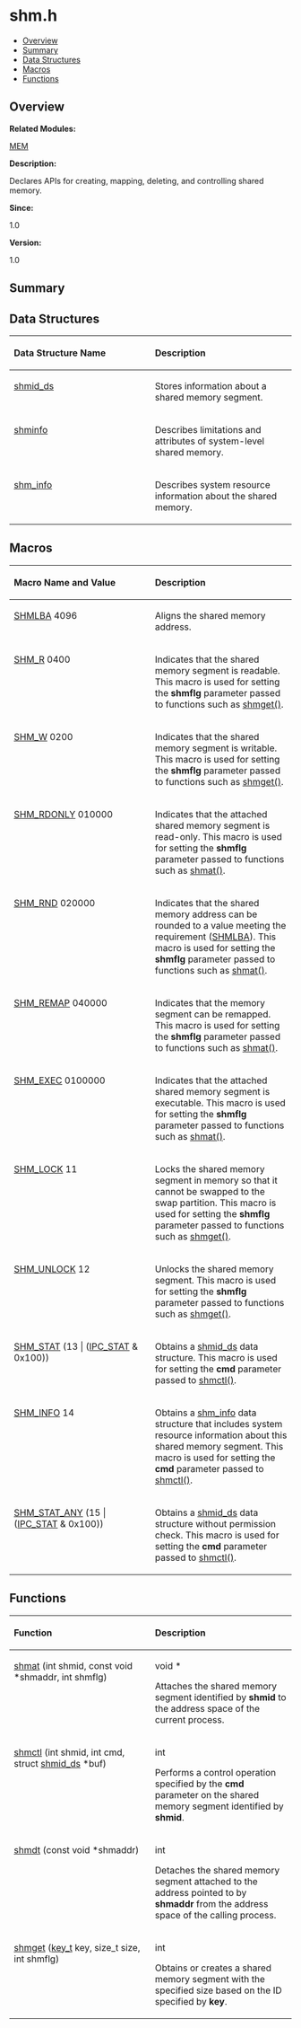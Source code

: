 # shm.h<a name="EN-US_TOPIC_0000001054948037"></a>

-   [Overview](#section1198649889165629)
-   [Summary](#section2021940440165629)
-   [Data Structures](#nested-classes)
-   [Macros](#define-members)
-   [Functions](#func-members)

## **Overview**<a name="section1198649889165629"></a>

**Related Modules:**

[MEM](mem.md)

**Description:**

Declares APIs for creating, mapping, deleting, and controlling shared memory. 

**Since:**

1.0

**Version:**

1.0

## **Summary**<a name="section2021940440165629"></a>

## Data Structures<a name="nested-classes"></a>

<a name="table739961790165629"></a>
<table><thead align="left"><tr id="row1810290585165629"><th class="cellrowborder" valign="top" width="50%" id="mcps1.1.3.1.1"><p id="p1467688868165629"><a name="p1467688868165629"></a><a name="p1467688868165629"></a>Data Structure Name</p>
</th>
<th class="cellrowborder" valign="top" width="50%" id="mcps1.1.3.1.2"><p id="p1651075559165629"><a name="p1651075559165629"></a><a name="p1651075559165629"></a>Description</p>
</th>
</tr>
</thead>
<tbody><tr id="row196905080165629"><td class="cellrowborder" valign="top" width="50%" headers="mcps1.1.3.1.1 "><p id="p1205311370165629"><a name="p1205311370165629"></a><a name="p1205311370165629"></a><a href="shmid_ds.md">shmid_ds</a></p>
</td>
<td class="cellrowborder" valign="top" width="50%" headers="mcps1.1.3.1.2 "><p id="p2067719513165629"><a name="p2067719513165629"></a><a name="p2067719513165629"></a>Stores information about a shared memory segment. </p>
</td>
</tr>
<tr id="row288353432165629"><td class="cellrowborder" valign="top" width="50%" headers="mcps1.1.3.1.1 "><p id="p1864629486165629"><a name="p1864629486165629"></a><a name="p1864629486165629"></a><a href="shminfo.md">shminfo</a></p>
</td>
<td class="cellrowborder" valign="top" width="50%" headers="mcps1.1.3.1.2 "><p id="p934276984165629"><a name="p934276984165629"></a><a name="p934276984165629"></a>Describes limitations and attributes of system-level shared memory. </p>
</td>
</tr>
<tr id="row1927693164165629"><td class="cellrowborder" valign="top" width="50%" headers="mcps1.1.3.1.1 "><p id="p545564922165629"><a name="p545564922165629"></a><a name="p545564922165629"></a><a href="shm_info.md">shm_info</a></p>
</td>
<td class="cellrowborder" valign="top" width="50%" headers="mcps1.1.3.1.2 "><p id="p1170726896165629"><a name="p1170726896165629"></a><a name="p1170726896165629"></a>Describes system resource information about the shared memory. </p>
</td>
</tr>
</tbody>
</table>

## Macros<a name="define-members"></a>

<a name="table1317509867165629"></a>
<table><thead align="left"><tr id="row1065777578165629"><th class="cellrowborder" valign="top" width="50%" id="mcps1.1.3.1.1"><p id="p1261404478165629"><a name="p1261404478165629"></a><a name="p1261404478165629"></a>Macro Name and Value</p>
</th>
<th class="cellrowborder" valign="top" width="50%" id="mcps1.1.3.1.2"><p id="p410099904165629"><a name="p410099904165629"></a><a name="p410099904165629"></a>Description</p>
</th>
</tr>
</thead>
<tbody><tr id="row416369345165629"><td class="cellrowborder" valign="top" width="50%" headers="mcps1.1.3.1.1 "><p id="p635418464165629"><a name="p635418464165629"></a><a name="p635418464165629"></a><a href="mem.md#ga1f422a47c416c67470e3a0fb8b7529d8">SHMLBA</a>   4096</p>
</td>
<td class="cellrowborder" valign="top" width="50%" headers="mcps1.1.3.1.2 "><p id="p178374749165629"><a name="p178374749165629"></a><a name="p178374749165629"></a>Aligns the shared memory address. </p>
</td>
</tr>
<tr id="row667756139165629"><td class="cellrowborder" valign="top" width="50%" headers="mcps1.1.3.1.1 "><p id="p1581842693165629"><a name="p1581842693165629"></a><a name="p1581842693165629"></a><a href="mem.md#ga45da2dbfb146e926c8fd842379c0362c">SHM_R</a>   0400</p>
</td>
<td class="cellrowborder" valign="top" width="50%" headers="mcps1.1.3.1.2 "><p id="p886750498165629"><a name="p886750498165629"></a><a name="p886750498165629"></a>Indicates that the shared memory segment is readable. This macro is used for setting the <strong id="b1177792702165629"><a name="b1177792702165629"></a><a name="b1177792702165629"></a>shmflg</strong> parameter passed to functions such as <a href="mem.md#ga23e346182fc10c5286f37213e09fefb2">shmget()</a>. </p>
</td>
</tr>
<tr id="row1651248258165629"><td class="cellrowborder" valign="top" width="50%" headers="mcps1.1.3.1.1 "><p id="p1448016660165629"><a name="p1448016660165629"></a><a name="p1448016660165629"></a><a href="mem.md#gafd00993215ed6030ec817bf3615044d1">SHM_W</a>   0200</p>
</td>
<td class="cellrowborder" valign="top" width="50%" headers="mcps1.1.3.1.2 "><p id="p1089125743165629"><a name="p1089125743165629"></a><a name="p1089125743165629"></a>Indicates that the shared memory segment is writable. This macro is used for setting the <strong id="b1939531592165629"><a name="b1939531592165629"></a><a name="b1939531592165629"></a>shmflg</strong> parameter passed to functions such as <a href="mem.md#ga23e346182fc10c5286f37213e09fefb2">shmget()</a>. </p>
</td>
</tr>
<tr id="row450674614165629"><td class="cellrowborder" valign="top" width="50%" headers="mcps1.1.3.1.1 "><p id="p518951865165629"><a name="p518951865165629"></a><a name="p518951865165629"></a><a href="mem.md#ga899e8ef0c4c33e2a5cc708c05c75429a">SHM_RDONLY</a>   010000</p>
</td>
<td class="cellrowborder" valign="top" width="50%" headers="mcps1.1.3.1.2 "><p id="p250877436165629"><a name="p250877436165629"></a><a name="p250877436165629"></a>Indicates that the attached shared memory segment is read-only. This macro is used for setting the <strong id="b741361260165629"><a name="b741361260165629"></a><a name="b741361260165629"></a>shmflg</strong> parameter passed to functions such as <a href="mem.md#gac56f61130bf1ddd88ecd6a2e87b4c5cb">shmat()</a>. </p>
</td>
</tr>
<tr id="row585618638165629"><td class="cellrowborder" valign="top" width="50%" headers="mcps1.1.3.1.1 "><p id="p1697164266165629"><a name="p1697164266165629"></a><a name="p1697164266165629"></a><a href="mem.md#ga4ae5f621aa1333d9d5962c3e9d674a90">SHM_RND</a>   020000</p>
</td>
<td class="cellrowborder" valign="top" width="50%" headers="mcps1.1.3.1.2 "><p id="p433317175165629"><a name="p433317175165629"></a><a name="p433317175165629"></a>Indicates that the shared memory address can be rounded to a value meeting the requirement (<a href="mem.md#ga1f422a47c416c67470e3a0fb8b7529d8">SHMLBA</a>). This macro is used for setting the <strong id="b165193561165629"><a name="b165193561165629"></a><a name="b165193561165629"></a>shmflg</strong> parameter passed to functions such as <a href="mem.md#gac56f61130bf1ddd88ecd6a2e87b4c5cb">shmat()</a>. </p>
</td>
</tr>
<tr id="row203679819165629"><td class="cellrowborder" valign="top" width="50%" headers="mcps1.1.3.1.1 "><p id="p874002292165629"><a name="p874002292165629"></a><a name="p874002292165629"></a><a href="mem.md#gab652a1a4737f9118a64a8fb74084ef7d">SHM_REMAP</a>   040000</p>
</td>
<td class="cellrowborder" valign="top" width="50%" headers="mcps1.1.3.1.2 "><p id="p924545818165629"><a name="p924545818165629"></a><a name="p924545818165629"></a>Indicates that the memory segment can be remapped. This macro is used for setting the <strong id="b671276618165629"><a name="b671276618165629"></a><a name="b671276618165629"></a>shmflg</strong> parameter passed to functions such as <a href="mem.md#gac56f61130bf1ddd88ecd6a2e87b4c5cb">shmat()</a>. </p>
</td>
</tr>
<tr id="row842038188165629"><td class="cellrowborder" valign="top" width="50%" headers="mcps1.1.3.1.1 "><p id="p2145166003165629"><a name="p2145166003165629"></a><a name="p2145166003165629"></a><a href="mem.md#ga0bb6454e0dd48a66376bfaa05170ce82">SHM_EXEC</a>   0100000</p>
</td>
<td class="cellrowborder" valign="top" width="50%" headers="mcps1.1.3.1.2 "><p id="p1510783023165629"><a name="p1510783023165629"></a><a name="p1510783023165629"></a>Indicates that the attached shared memory segment is executable. This macro is used for setting the <strong id="b1071411993165629"><a name="b1071411993165629"></a><a name="b1071411993165629"></a>shmflg</strong> parameter passed to functions such as <a href="mem.md#gac56f61130bf1ddd88ecd6a2e87b4c5cb">shmat()</a>. </p>
</td>
</tr>
<tr id="row1935891060165629"><td class="cellrowborder" valign="top" width="50%" headers="mcps1.1.3.1.1 "><p id="p1746759920165629"><a name="p1746759920165629"></a><a name="p1746759920165629"></a><a href="mem.md#ga66735ad43f79860ccdd21888c3ead8cc">SHM_LOCK</a>   11</p>
</td>
<td class="cellrowborder" valign="top" width="50%" headers="mcps1.1.3.1.2 "><p id="p742885006165629"><a name="p742885006165629"></a><a name="p742885006165629"></a>Locks the shared memory segment in memory so that it cannot be swapped to the swap partition. This macro is used for setting the <strong id="b1255446780165629"><a name="b1255446780165629"></a><a name="b1255446780165629"></a>shmflg</strong> parameter passed to functions such as <a href="mem.md#ga23e346182fc10c5286f37213e09fefb2">shmget()</a>. </p>
</td>
</tr>
<tr id="row600370271165629"><td class="cellrowborder" valign="top" width="50%" headers="mcps1.1.3.1.1 "><p id="p648880853165629"><a name="p648880853165629"></a><a name="p648880853165629"></a><a href="mem.md#ga7497459fc5ebe82bbbdfa3809c938312">SHM_UNLOCK</a>   12</p>
</td>
<td class="cellrowborder" valign="top" width="50%" headers="mcps1.1.3.1.2 "><p id="p1587261297165629"><a name="p1587261297165629"></a><a name="p1587261297165629"></a>Unlocks the shared memory segment. This macro is used for setting the <strong id="b2031367994165629"><a name="b2031367994165629"></a><a name="b2031367994165629"></a>shmflg</strong> parameter passed to functions such as <a href="mem.md#ga23e346182fc10c5286f37213e09fefb2">shmget()</a>. </p>
</td>
</tr>
<tr id="row392273998165629"><td class="cellrowborder" valign="top" width="50%" headers="mcps1.1.3.1.1 "><p id="p1709316092165629"><a name="p1709316092165629"></a><a name="p1709316092165629"></a><a href="mem.md#ga2e0f8c5b0fafab9f2602d19588d03e95">SHM_STAT</a>   (13 | (<a href="ipc.md#ga16a91ee69c3cb6bfec425e1bfd5edd18">IPC_STAT</a> &amp; 0x100))</p>
</td>
<td class="cellrowborder" valign="top" width="50%" headers="mcps1.1.3.1.2 "><p id="p1262731766165629"><a name="p1262731766165629"></a><a name="p1262731766165629"></a>Obtains a <a href="shmid_ds.md">shmid_ds</a> data structure. This macro is used for setting the <strong id="b2059598341165629"><a name="b2059598341165629"></a><a name="b2059598341165629"></a>cmd</strong> parameter passed to <a href="mem.md#gab2cfe9a9370d4c74b485876260e2e0fe">shmctl()</a>. </p>
</td>
</tr>
<tr id="row940115131165629"><td class="cellrowborder" valign="top" width="50%" headers="mcps1.1.3.1.1 "><p id="p729782995165629"><a name="p729782995165629"></a><a name="p729782995165629"></a><a href="mem.md#gafecb9e202431a631f42469c9ecbee99e">SHM_INFO</a>   14</p>
</td>
<td class="cellrowborder" valign="top" width="50%" headers="mcps1.1.3.1.2 "><p id="p1248921418165629"><a name="p1248921418165629"></a><a name="p1248921418165629"></a>Obtains a <a href="shm_info.md">shm_info</a> data structure that includes system resource information about this shared memory segment. This macro is used for setting the <strong id="b117251621165629"><a name="b117251621165629"></a><a name="b117251621165629"></a>cmd</strong> parameter passed to <a href="mem.md#gab2cfe9a9370d4c74b485876260e2e0fe">shmctl()</a>. </p>
</td>
</tr>
<tr id="row1416503728165629"><td class="cellrowborder" valign="top" width="50%" headers="mcps1.1.3.1.1 "><p id="p721531470165629"><a name="p721531470165629"></a><a name="p721531470165629"></a><a href="mem.md#ga9e7f0a6d71663d9173d9aae2a2f01220">SHM_STAT_ANY</a>   (15 | (<a href="ipc.md#ga16a91ee69c3cb6bfec425e1bfd5edd18">IPC_STAT</a> &amp; 0x100))</p>
</td>
<td class="cellrowborder" valign="top" width="50%" headers="mcps1.1.3.1.2 "><p id="p1583400372165629"><a name="p1583400372165629"></a><a name="p1583400372165629"></a>Obtains a <a href="shmid_ds.md">shmid_ds</a> data structure without permission check. This macro is used for setting the <strong id="b216275170165629"><a name="b216275170165629"></a><a name="b216275170165629"></a>cmd</strong> parameter passed to <a href="mem.md#gab2cfe9a9370d4c74b485876260e2e0fe">shmctl()</a>. </p>
</td>
</tr>
</tbody>
</table>

## Functions<a name="func-members"></a>

<a name="table1745671911165629"></a>
<table><thead align="left"><tr id="row1379770157165629"><th class="cellrowborder" valign="top" width="50%" id="mcps1.1.3.1.1"><p id="p1259763368165629"><a name="p1259763368165629"></a><a name="p1259763368165629"></a>Function</p>
</th>
<th class="cellrowborder" valign="top" width="50%" id="mcps1.1.3.1.2"><p id="p1505333645165629"><a name="p1505333645165629"></a><a name="p1505333645165629"></a>Description</p>
</th>
</tr>
</thead>
<tbody><tr id="row1318200914165629"><td class="cellrowborder" valign="top" width="50%" headers="mcps1.1.3.1.1 "><p id="p1788365977165629"><a name="p1788365977165629"></a><a name="p1788365977165629"></a><a href="mem.md#gac56f61130bf1ddd88ecd6a2e87b4c5cb">shmat</a> (int shmid, const void *shmaddr, int shmflg)</p>
</td>
<td class="cellrowborder" valign="top" width="50%" headers="mcps1.1.3.1.2 "><p id="p202432062165629"><a name="p202432062165629"></a><a name="p202432062165629"></a>void * </p>
<p id="p1260351877165629"><a name="p1260351877165629"></a><a name="p1260351877165629"></a>Attaches the shared memory segment identified by <strong id="b513066560165629"><a name="b513066560165629"></a><a name="b513066560165629"></a>shmid</strong> to the address space of the current process. </p>
</td>
</tr>
<tr id="row1601141845165629"><td class="cellrowborder" valign="top" width="50%" headers="mcps1.1.3.1.1 "><p id="p1802367259165629"><a name="p1802367259165629"></a><a name="p1802367259165629"></a><a href="mem.md#gab2cfe9a9370d4c74b485876260e2e0fe">shmctl</a> (int shmid, int cmd, struct <a href="shmid_ds.md">shmid_ds</a> *buf)</p>
</td>
<td class="cellrowborder" valign="top" width="50%" headers="mcps1.1.3.1.2 "><p id="p1645007194165629"><a name="p1645007194165629"></a><a name="p1645007194165629"></a>int </p>
<p id="p1109599554165629"><a name="p1109599554165629"></a><a name="p1109599554165629"></a>Performs a control operation specified by the <strong id="b1268376334165629"><a name="b1268376334165629"></a><a name="b1268376334165629"></a>cmd</strong> parameter on the shared memory segment identified by <strong id="b1935312642165629"><a name="b1935312642165629"></a><a name="b1935312642165629"></a>shmid</strong>. </p>
</td>
</tr>
<tr id="row1033396478165629"><td class="cellrowborder" valign="top" width="50%" headers="mcps1.1.3.1.1 "><p id="p290863708165629"><a name="p290863708165629"></a><a name="p290863708165629"></a><a href="mem.md#ga934738fcc6c27c0d45cff9bb8cc38a7f">shmdt</a> (const void *shmaddr)</p>
</td>
<td class="cellrowborder" valign="top" width="50%" headers="mcps1.1.3.1.2 "><p id="p112314169165629"><a name="p112314169165629"></a><a name="p112314169165629"></a>int </p>
<p id="p479906781165629"><a name="p479906781165629"></a><a name="p479906781165629"></a>Detaches the shared memory segment attached to the address pointed to by <strong id="b1783301639165629"><a name="b1783301639165629"></a><a name="b1783301639165629"></a>shmaddr</strong> from the address space of the calling process. </p>
</td>
</tr>
<tr id="row13553435165629"><td class="cellrowborder" valign="top" width="50%" headers="mcps1.1.3.1.1 "><p id="p876339902165629"><a name="p876339902165629"></a><a name="p876339902165629"></a><a href="mem.md#ga23e346182fc10c5286f37213e09fefb2">shmget</a> (<a href="utils.md#ga4f8c894a6c2b415e55f3f858afd9e7f5">key_t</a> key, size_t size, int shmflg)</p>
</td>
<td class="cellrowborder" valign="top" width="50%" headers="mcps1.1.3.1.2 "><p id="p763562659165629"><a name="p763562659165629"></a><a name="p763562659165629"></a>int </p>
<p id="p1485929917165629"><a name="p1485929917165629"></a><a name="p1485929917165629"></a>Obtains or creates a shared memory segment with the specified size based on the ID specified by <strong id="b1234604025165629"><a name="b1234604025165629"></a><a name="b1234604025165629"></a>key</strong>. </p>
</td>
</tr>
</tbody>
</table>

